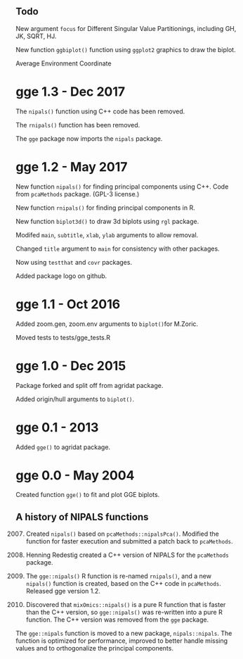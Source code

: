 ## Todo

New argument `focus` for Different Singular Value Partitionings, including GH, JK, SQRT, HJ.

New function `ggbiplot()` function using `ggplot2` graphics to draw the biplot.

Average Environment Coordinate

# gge 1.3 - Dec 2017

The `nipals()` function using C++ code has been removed.

The `rnipals()` function has been removed. 

The `gge` package now imports the `nipals` package.

# gge 1.2 - May 2017

New function `nipals()` for finding principal components using C++.  Code from `pcaMethods` package. (GPL-3 license.)

New function `rnipals()` for finding principal components in R.

New function `biplot3d()` to draw 3d biplots using `rgl` package.

Modifed `main`, `subtitle`, `xlab`, `ylab` arguments to allow removal.

Changed `title` argument to `main` for consistency with other packages.

Now using `testthat` and `covr` packages.

Added package logo on github.

# gge 1.1 - Oct 2016

Added zoom.gen, zoom.env arguments to `biplot()`for M.Zoric.

Moved tests to tests/gge_tests.R

# gge 1.0 - Dec 2015

Package forked and split off from agridat package.

Added origin/hull arguments to `biplot()`.

# gge 0.1 - 2013

Added `gge()` to agridat package.

# gge 0.0 - May 2004

Created function `gge()` to fit and plot GGE biplots.

## A history of NIPALS functions

2007. Created `nipals()` based on `pcaMethods::nipalsPca()`.  Modified the function for faster execution and submitted a patch back to `pcaMethods`.

2010. Henning Redestig created a C++ version of NIPALS for the `pcaMethods` package.

2017. The `gge::nipals()` R function is re-named `rnipals()`, and a new `nipals()` function is created, based on the C++ code in `pcaMethods`. Released gge version 1.2.

2017. Discovered that `mixOmics::nipals()` is a pure R function that is faster than the C++ version, so `gge::nipals()` was re-written into a pure R function. The C++ version was removed from the `gge` package. 

The `gge::nipals` function is moved to a new package, `nipals::nipals`. The function is optimized for performance, improved to better handle missing values and to orthogonalize the principal components. 

